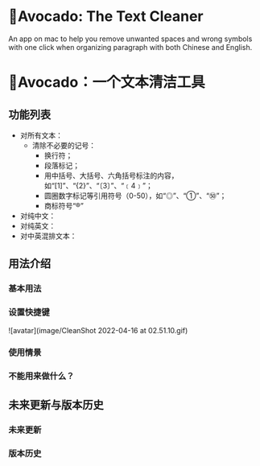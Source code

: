 # 🥑Avocado: The Text Cleaner
An app on mac to help you remove unwanted spaces and wrong symbols with one click when organizing paragraph with both Chinese and English.

# 🥑Avocado：一个文本清洁工具
## 功能列表
- 对所有文本：
  - 清除不必要的记号：
    - 换行符；
    - 段落标记；
    - 用中括号、大括号、六角括号标注的内容，如“[1]”、“{2}”、“〔3〕”、“﹝4﹞”；
    - 圆圈数字标记等引用符号（0-50），如“◎”、“①”、“㊿”；
    - 商标符号“®”
- 对纯中文：
- 对纯英文：
- 对中英混排文本：

## 用法介绍
### 基本用法
### 设置快捷键
![avatar](image/CleanShot 2022-04-16 at 02.51.10.gif)
### 使用情景

### 不能用来做什么？
## 未来更新与版本历史
### 未来更新
### 版本历史
